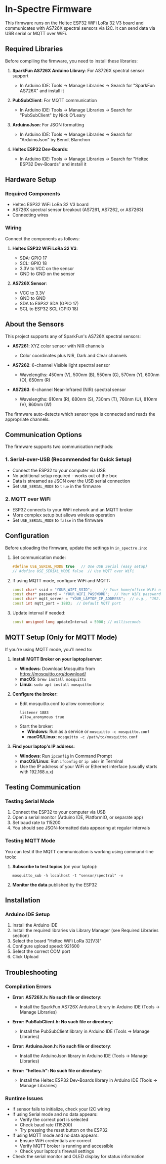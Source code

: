 # In-Spectre Firmware

This firmware runs on the Heltec ESP32 WiFi LoRa 32 V3 board and communicates with AS726X spectral sensors via I2C. It can send data via USB serial or MQTT over WiFi.

## Required Libraries

Before compiling the firmware, you need to install these libraries:

1. **SparkFun AS726X Arduino Library**: For AS726X spectral sensor support
   - In Arduino IDE: Tools → Manage Libraries → Search for "SparkFun AS726X" and install it
   
2. **PubSubClient**: For MQTT communication
   - In Arduino IDE: Tools → Manage Libraries → Search for "PubSubClient" by Nick O'Leary
   
3. **ArduinoJson**: For JSON formatting
   - In Arduino IDE: Tools → Manage Libraries → Search for "ArduinoJson" by Benoit Blanchon

4. **Heltec ESP32 Dev-Boards**: 
   - In Arduino IDE: Tools → Manage Libraries → Search for "Heltec ESP32 Dev-Boards" and install it

## Hardware Setup

### Required Components
- Heltec ESP32 WiFi LoRa 32 V3 board
- AS726X spectral sensor breakout (AS7261, AS7262, or AS7263)
- Connecting wires

### Wiring
Connect the components as follows:

1. **Heltec ESP32 WiFi LoRa 32 V3**:
   - SDA: GPIO 17
   - SCL: GPIO 18
   - 3.3V to VCC on the sensor
   - GND to GND on the sensor

2. **AS726X Sensor**:
   - VCC to 3.3V
   - GND to GND
   - SDA to ESP32 SDA (GPIO 17)
   - SCL to ESP32 SCL (GPIO 18)

## About the Sensors

This project supports any of SparkFun's AS726X spectral sensors:

- **AS7261**: XYZ color sensor with NIR channels
  - Color coordinates plus NIR, Dark and Clear channels

- **AS7262**: 6-channel Visible light spectral sensor
  - Wavelengths: 450nm (V), 500nm (B), 550nm (G), 570nm (Y), 600nm (O), 650nm (R)
  
- **AS7263**: 6-channel Near-Infrared (NIR) spectral sensor
  - Wavelengths: 610nm (R), 680nm (S), 730nm (T), 760nm (U), 810nm (V), 860nm (W)

The firmware auto-detects which sensor type is connected and reads the appropriate channels.

## Communication Options

The firmware supports two communication methods:

### 1. Serial-over-USB (Recommended for Quick Setup)
- Connect the ESP32 to your computer via USB
- No additional setup required - works out of the box
- Data is streamed as JSON over the USB serial connection
- Set `USE_SERIAL_MODE` to `true` in the firmware

### 2. MQTT over WiFi
- ESP32 connects to your WiFi network and an MQTT broker
- More complex setup but allows wireless operation
- Set `USE_SERIAL_MODE` to `false` in the firmware

## Configuration

Before uploading the firmware, update the settings in `in_spectre.ino`:

1. Set communication mode:
   ```cpp
   #define USE_SERIAL_MODE true   // Use USB Serial (easy setup)
   // #define USE_SERIAL_MODE false  // Use MQTT over WiFi
   ```

2. If using MQTT mode, configure WiFi and MQTT:
   ```cpp
   const char* ssid = "YOUR_WIFI_SSID";     // Your home/office WiFi name
   const char* password = "YOUR_WIFI_PASSWORD";  // Your WiFi password
   const char* mqtt_server = "YOUR_LAPTOP_IP_ADDRESS";  // e.g., "192.168.1.5"
   const int mqtt_port = 1883;  // Default MQTT port
   ```

3. Update interval if needed:
   ```cpp
   const unsigned long updateInterval = 5000; // milliseconds
   ```

## MQTT Setup (Only for MQTT Mode)

If you're using MQTT mode, you'll need to:

1. **Install MQTT Broker on your laptop/server**:
   - **Windows**: Download Mosquitto from https://mosquitto.org/download/
   - **macOS**: `brew install mosquitto`
   - **Linux**: `sudo apt install mosquitto`

2. **Configure the broker**:
   - Edit mosquitto.conf to allow connections:
     ```
     listener 1883
     allow_anonymous true
     ```
   - Start the broker:
     - **Windows**: Run as a service or `mosquitto -c mosquitto.conf`
     - **macOS/Linux**: `mosquitto -c /path/to/mosquitto.conf`

3. **Find your laptop's IP address**:
   - **Windows**: Run `ipconfig` in Command Prompt
   - **macOS/Linux**: Run `ifconfig` or `ip addr` in Terminal
   - Use the IP address of your WiFi or Ethernet interface (usually starts with 192.168.x.x)

## Testing Communication

### Testing Serial Mode
1. Connect the ESP32 to your computer via USB
2. Open a serial monitor (Arduino IDE, PlatformIO, or separate app)
3. Set baud rate to 115200
4. You should see JSON-formatted data appearing at regular intervals

### Testing MQTT Mode
You can test if the MQTT communication is working using command-line tools:

1. **Subscribe to test topics** (on your laptop):
   ```
   mosquitto_sub -h localhost -t "sensor/spectral" -v
   ```

2. **Monitor the data** published by the ESP32

## Installation

### Arduino IDE Setup
1. Install the Arduino IDE
2. Install the required libraries via Library Manager (see Required Libraries section)
3. Select the board "Heltec WiFi LoRa 32(V3)"
4. Configure upload speed: 921600
5. Select the correct COM port
6. Click Upload

## Troubleshooting

### Compilation Errors
- **Error: AS726X.h: No such file or directory**:
  - Install the SparkFun AS726X Arduino Library in Arduino IDE (Tools → Manage Libraries)
  
- **Error: PubSubClient.h: No such file or directory**:
  - Install the PubSubClient library in Arduino IDE (Tools → Manage Libraries)
  
- **Error: ArduinoJson.h: No such file or directory**:
  - Install the ArduinoJson library in Arduino IDE (Tools → Manage Libraries)

- **Error: "heltec.h": No such file or directory**:
  - Install the Heltec ESP32 Dev-Boards library in Arduino IDE (Tools → Manage Libraries)

### Runtime Issues
- If sensor fails to initialize, check your I2C wiring
- If using Serial mode and no data appears:
  - Verify the correct port is selected
  - Check baud rate (115200)
  - Try pressing the reset button on the ESP32
- If using MQTT mode and no data appears:
  - Ensure WiFi credentials are correct
  - Verify MQTT broker is running and accessible
  - Check your laptop's firewall settings
- Check the serial monitor and OLED display for status information